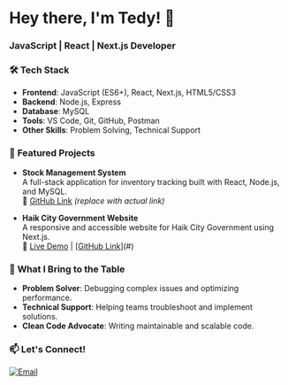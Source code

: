 # Hey there, I'm Tedy! 👋  
### **JavaScript | React | Next.js Developer**  

### 🛠️ **Tech Stack**  
- **Frontend**: JavaScript (ES6+), React, Next.js, HTML5/CSS3  
- **Backend**: Node.js, Express  
- **Database**: MySQL  
- **Tools**: VS Code, Git, GitHub, Postman  
- **Other Skills**: Problem Solving, Technical Support  

### 🚀 **Featured Projects**  
- **Stock Management System**  
  A full-stack application for inventory tracking built with React, Node.js, and MySQL.  
  🔗 [GitHub Link](#) *(replace with actual link)*  

- **Haik City Government Website**  
  A responsive and accessible website for Haik City Government using Next.js.  
  🔗 [Live Demo](#) | [[GitHub Link](https://github.com/tedym10/haik-city-adminstration-website.git)](#)  

### 🌟 **What I Bring to the Table**  
- **Problem Solver**: Debugging complex issues and optimizing performance.  
- **Technical Support**: Helping teams troubleshoot and implement solutions.  
- **Clean Code Advocate**: Writing maintainable and scalable code. 

### 📫 **Let's Connect!**  
[![Email](https://img.shields.io/badge/Gmail-D14836?style=for-the-badge&logo=gmail&logoColor=white)](mailto:ltedy45@gmail.com)  
